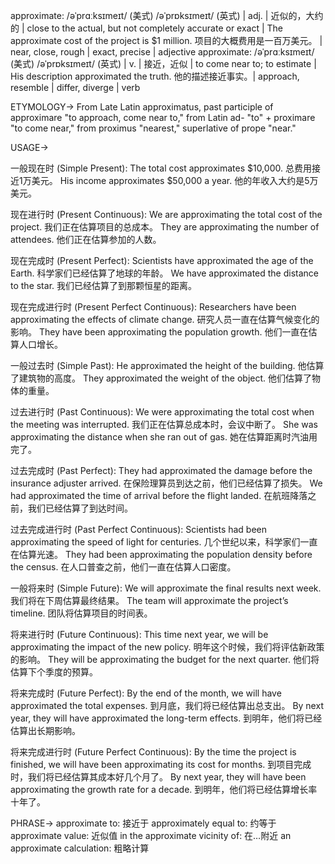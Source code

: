 approximate: /əˈprɑːksɪmeɪt/ (美式) /əˈprɒksɪmeɪt/ (英式)
| adj. | 近似的，大约的 | close to the actual, but not completely accurate or exact | The approximate cost of the project is $1 million.  项目的大概费用是一百万美元。 | near, close, rough | exact, precise | adjective
approximate: /əˈprɑːksɪmeɪt/ (美式) /əˈprɒksɪmeɪt/ (英式)
| v. | 接近，近似 | to come near to; to estimate |  His description approximated the truth. 他的描述接近事实。| approach, resemble | differ, diverge | verb

ETYMOLOGY->
From Late Latin approximatus, past participle of approximare "to approach, come near to," from Latin ad- "to" + proximare "to come near," from proximus "nearest," superlative of prope "near."

USAGE->

一般现在时 (Simple Present):
The total cost approximates $10,000.  总费用接近1万美元。
His income approximates $50,000 a year. 他的年收入大约是5万美元。

现在进行时 (Present Continuous):
We are approximating the total cost of the project. 我们正在估算项目的总成本。
They are approximating the number of attendees. 他们正在估算参加的人数。

现在完成时 (Present Perfect):
Scientists have approximated the age of the Earth. 科学家们已经估算了地球的年龄。
We have approximated the distance to the star. 我们已经估算了到那颗恒星的距离。

现在完成进行时 (Present Perfect Continuous):
Researchers have been approximating the effects of climate change. 研究人员一直在估算气候变化的影响。
They have been approximating the population growth. 他们一直在估算人口增长。

一般过去时 (Simple Past):
He approximated the height of the building. 他估算了建筑物的高度。
They approximated the weight of the object. 他们估算了物体的重量。

过去进行时 (Past Continuous):
We were approximating the total cost when the meeting was interrupted.  我们正在估算总成本时，会议中断了。
She was approximating the distance when she ran out of gas. 她在估算距离时汽油用完了。

过去完成时 (Past Perfect):
They had approximated the damage before the insurance adjuster arrived.  在保险理算员到达之前，他们已经估算了损失。
We had approximated the time of arrival before the flight landed. 在航班降落之前，我们已经估算了到达时间。

过去完成进行时 (Past Perfect Continuous):
Scientists had been approximating the speed of light for centuries.  几个世纪以来，科学家们一直在估算光速。
They had been approximating the population density before the census. 在人口普查之前，他们一直在估算人口密度。


一般将来时 (Simple Future):
We will approximate the final results next week. 我们将在下周估算最终结果。
The team will approximate the project’s timeline.  团队将估算项目的时间表。

将来进行时 (Future Continuous):
This time next year, we will be approximating the impact of the new policy. 明年这个时候，我们将评估新政策的影响。
They will be approximating the budget for the next quarter. 他们将估算下个季度的预算。

将来完成时 (Future Perfect):
By the end of the month, we will have approximated the total expenses. 到月底，我们将已经估算出总支出。
By next year, they will have approximated the long-term effects. 到明年，他们将已经估算出长期影响。

将来完成进行时 (Future Perfect Continuous):
By the time the project is finished, we will have been approximating its cost for months.  到项目完成时，我们将已经估算其成本好几个月了。
By next year, they will have been approximating the growth rate for a decade. 到明年，他们将已经估算增长率十年了。


PHRASE->
approximate to:  接近于
approximately equal to:  约等于
approximate value:  近似值
in the approximate vicinity of:  在…附近
an approximate calculation:  粗略计算

